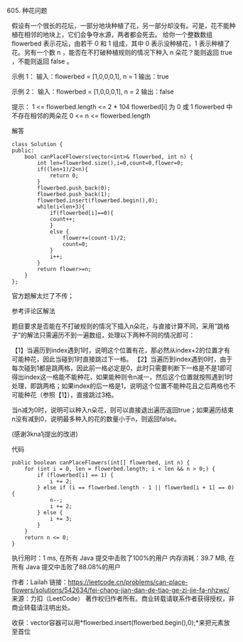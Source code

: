 605. 种花问题

假设有一个很长的花坛，一部分地块种植了花，另一部分却没有。可是，花不能种植在相邻的地块上，它们会争夺水源，两者都会死去。
给你一个整数数组 flowerbed 表示花坛，由若干 0 和 1 组成，其中 0 表示没种植花，1 表示种植了花。另有一个数 n ，能否在不打破种植规则的情况下种入 n 朵花？能则返回 true ，不能则返回 false 。



示例 1：
输入：flowerbed = [1,0,0,0,1], n = 1
输出：true

示例 2：
输入：flowerbed = [1,0,0,0,1], n = 2
输出：false
 

提示：
1 <= flowerbed.length <= 2 * 104
flowerbed[i] 为 0 或 1
flowerbed 中不存在相邻的两朵花
0 <= n <= flowerbed.length


解答
```
class Solution {
public:
    bool canPlaceFlowers(vector<int>& flowerbed, int n) {
        int len=flowerbed.size(),i=0,count=0,flower=0;
        if((len+1)/2<n){
            return 0;
        }
        flowerbed.push_back(0);
        flowerbed.push_back(1);
        flowerbed.insert(flowerbed.begin(),0);
        while(i<len+3){
            if(flowerbed[i]==0){
            count++;
            }
            else {
                flower+=(count-1)/2;
                count=0;
            }
            i++;
        }
        return flower>=n;
    }
};
```
官方题解太烂了不传；

参考评论区解法

题目要求是否能在不打破规则的情况下插入n朵花，与直接计算不同，采用“跳格子”的解法只需遍历不到一遍数组，处理以下两种不同的情况即可：

【1】当遍历到index遇到1时，说明这个位置有花，那必然从index+2的位置才有可能种花，因此当碰到1时直接跳过下一格。 【2】当遍历到index遇到0时，由于每次碰到1都是跳两格，因此前一格必定是0，此时只需要判断下一格是不是1即可得出index这一格能不能种花，如果能种则令n减一，然后这个位置就按照遇到1时处理，即跳两格；如果index的后一格是1，说明这个位置不能种花且之后两格也不可能种花（参照【1】），直接跳过3格。

当n减为0时，说明可以种入n朵花，则可以直接退出遍历返回true；如果遍历结束n没有减到0，说明最多种入的花的数量小于n，则返回false。

(感谢3kna1j提出的改进)

代码
```
public boolean canPlaceFlowers(int[] flowerbed, int n) {
	for (int i = 0, len = flowerbed.length; i < len && n > 0;) {
		if (flowerbed[i] == 1) {
			i += 2;
		} else if (i == flowerbed.length - 1 || flowerbed[i + 1] == 0) {
			n--;
			i += 2;
		} else {
			i += 3;
		}
	}
	return n <= 0;
}
```
执行用时：1 ms, 在所有 Java 提交中击败了100%的用户 内存消耗：39.7 MB, 在所有 Java 提交中击败了88.08%的用户

作者：Lailah
链接：https://leetcode.cn/problems/can-place-flowers/solutions/542634/fei-chang-jian-dan-de-tiao-ge-zi-jie-fa-nhzwc/
来源：力扣（LeetCode）
著作权归作者所有。商业转载请联系作者获得授权，非商业转载请注明出处。


收获：vector容器可以用*flowerbed.insert(flowerbed.begin(),0);*来把元素放至首位
